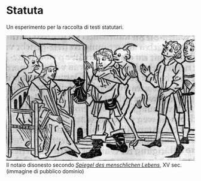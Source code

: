 # Statuta

Un esperimento per la raccolta di testi statutari.

![](../statuta.jpg)
Il notaio disonesto secondo _[Spiegel des menschlichen Lebens](https://www.loc.gov/resource/rbc0001.2014rosen0057/?sp=117&st=image)_, XV sec. (immagine di pubblico dominio)
